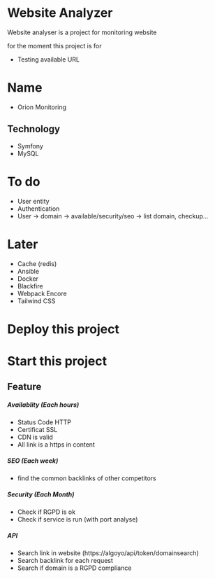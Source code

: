 # Website Analyzer 


Website analyser is a project for monitoring website 

for the moment this project is for 

- Testing available URL 

# Name

- Orion Monitoring


## Technology 

- Symfony
- MySQL 

# To do 

- User entity 
- Authentication 
- User -> domain -> available/security/seo -> list domain, checkup... 

# Later 

- Cache (redis)
- Ansible
- Docker 
- Blackfire 
- Webpack Encore
- Tailwind CSS 




# Deploy this project  

# Start this project 





## Feature 

##### Availablity (Each hours)

- Status Code HTTP
- Certificat SSL 
- CDN is valid 
- All link is a https in content 

##### SEO (Each week)

- find the common backlinks of other competitors

##### Security (Each Month)

- Check if RGPD is ok 
- Check if service is run (with port analyse)

##### API 

- Search link in website (https://algoyo/api/token/domainsearch)
- Search backlink for each request 
- Search if domain is a RGPD compliance 



